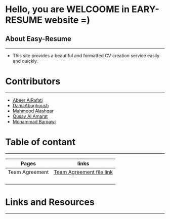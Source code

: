 # Hello, you are WELCOOME  in EARY-RESUME website =)


## About Easy-Resume   
---------------------------------------------

* This site provides a beautiful and formatted CV creation service easily and quickly.  




# Contributors   
--------------------------------------------------

* [Abeer AlRafati](https://github.com/AbeerAl-Rafati)  
* [DaniaAbughoush](https://github.com/DaniaAbughoush)  
* [Mahmood Alashqar](https://github.com/mahmood-alashqar)  
* [Qusay Al Amarat](https://github.com/Qusay114)  
* [Mohammad Barqawi](https://github.com/Barqawiii)  




# Table of contant
-----------------------------------------


| Pages                 |      links                                                                        |
| --------------------- | ----------------------------------------------------------------------------------|
|   Team Agreement      | [Team Agreement file link](https://madqm.github.io/Easy-Resume/Team%20Agreement)  |
|                       |                                                                                   |
|                       |                                                                                   |
|                       |                                                                                   |
|                       |                                                                                   |




# Links and Resources   
-----------------------------------------



